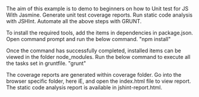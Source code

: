 The aim of this example is to demo to beginners on how to
Unit test for JS With Jasmine.
Generate unit test coverage reports.
Run static code analysis with JSHInt.
Automate all the above steps with GRUNT.


To install the required tools, add the items in dependencies in package.json.
Open command prompt and run the below command.
"npm install"

Once the command has successfully completed, installed items can be viewed in the folder node_modules.
Run the below command to execute all the tasks set in gruntfile.
"grunt"

The coverage reports are generated within coverage folder. Go into the browser specific folder, here iE, and open the index.html file to view report.
The static code analysis report is available in jshint-report.html.
